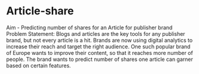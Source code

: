 # Article-share

Aim - Predicting number of shares for an Article for publisher brand
Problem Statement: Blogs and articles are the key tools for any publisher brand, but not every article is a hit. Brands are now using digital analytics to increase their reach and target the right audience. One such popular brand of Europe wants to improve their content, so that it reaches more number of people. The brand wants to predict number of shares one article can garner based on certain features.
